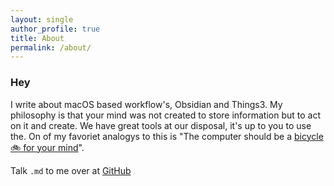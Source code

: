 ```yaml
---
layout: single
author_profile: true
title: About
permalink: /about/
---
```


### Hey
I write about macOS based workflow's, Obsidian and Things3. My philosophy is that your mind was not created to store information but to act on it and create. We have great tools at our disposal, it's up to you to use the. On of my favoriet analogys to this is "The computer should be a [bicycle 🚲 for your mind](https://www.youtube.com/watch?v=L40B08nWoMk)". 

Talk `.md` to me over at [GitHub](https://github.com/KingOfSpades)